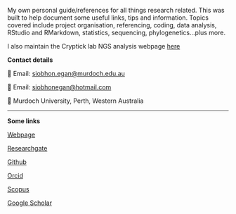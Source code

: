 My own personal guide/references for all things research related. This was built to help document some useful links, tips and information. Topics covered include project organisation, referencing, coding, data analysis, RStudio and RMarkdown, statistics, sequencing, phylogenetics...plus more.

I also maintain the Cryptick lab NGS analysis webpage [here](https://cryptick-lab.github.io/NGS-Analysis/_site/index.html) 

**Contact details**

 :email: Email: siobhon.egan@murdoch.edu.au

 :email: Email: siobhonegan@hotmail.com

 :round_pushpin: Murdoch University, Perth, Western Australia


***


**Some links**


<i class="fa fa-bars"></i> 
<i class="fas fa-fish"></i>
<i class="fa fa-home fa-lg"></i> [Webpage](https://siobhonlegan.com)

<i class="fa fa-researchgate fa-lg"></i> [Researchgate](https://www.researchgate.net/profile/Siobhon_Egan)

<i class="fa fa-github fa-lg"></i> [Github](https://github.com/siobhon-egan)

<i class="fa fa-address-card fa-lg"></i> [Orcid](http://orcid.org/0000-0003-4395-4069)

<i class="fa fa-glasses fa-lg"></i> [Scopus](https://www.scopus.com/authid/detail.uri?authorId=57202210372&amp;eid=2-s2.0-85047463715)

<i class="fa fa-google fa-lg"></i> [Google Scholar](https://scholar.google.com/citations?user=BrX5o08AAAAJ&hl=en&oi=ao)
